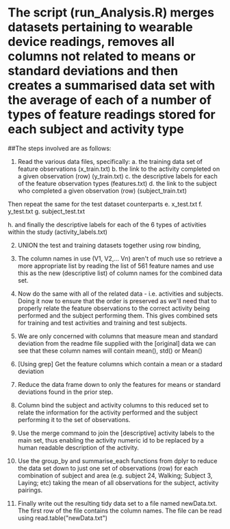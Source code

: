 # The script (run_Analysis.R) merges datasets pertaining to wearable device readings, removes all columns not related to means or standard deviations and then creates a summarised data set with the average of each of a number of types of feature readings stored for each subject and activity type

##The steps involved are as follows:


1. Read the various data files, specifically:
a. the training data set of feature observations (x_train.txt)
b. the link to the activity completed on a given observation (row) (y_train.txt)
c. the descriptive labels for each of the feature observation types (features.txt)
d. the link to the subject who completed a given observation (row) (subject_train.txt)


 Then repeat the same for the test dataset counterparts
e. x_test.txt
f. y_test.txt
g. subject_test.txt


h. and finally the descriptive labels for each of the 6 types of activities within the study (activity_labels.txt)


2. UNION the test and training datasets together using row binding,

3. The column names in use (V1, V2,... Vn) aren't of much use so retrieve a more appropriate list by reading the list of 561 feature names and use this as the new (descriptive list) of column names for the combined data set.


4. Now do the same with all of the related data - i.e. activities and subjects. Doing it now to ensure that the order is preserved as we'll need that to properly relate the feature observations to the correct activity being performed and the subject performing them. This gives combined sets for training and test activities and training and test subjects.



5. We are only concerned with columns that measure mean and standard deviation from the readme file supplied with the [original] data we can see that these column names will contain mean(), std() or Mean()


6. [Using grep] Get the feature columns which contain a mean or a stadard deviation

7. Reduce the data frame down to only the features for means or standard deviations found in the prior step.

8. Column bind the subject and activity columns to this reduced set to relate the information for the activity performed and the subject performing it to the set of observations.

9. Use the merge command to join the [descriptive] activity labels to the main set, thus enabling the activity numeric id to be replaced by a human readable description of the activity. 

 10. Use the group_by and summarise_each functions from dplyr to reduce the data set down to just one set of observations (row) for each combination of subject and area (e.g. subject 24, Walking; Subject 3, Laying; etc) taking the mean of all observations for the subject, activity pairings.

11. Finally write out the resulting tidy data set to a file named newData.txt. The first row of the file contains the column names. The file can be read using read.table("newData.txt")


